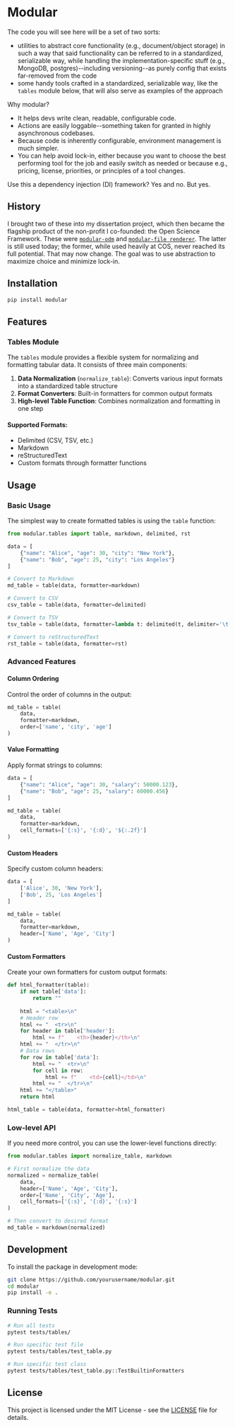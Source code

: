 # Modular

The code you will see here will be a set of two sorts: 
- utilities to abstract core functionality (e.g., document/object storage) in such a way that said functionality can be referred to in a standardized, serializable way, while handling the implementation-specific stuff (e.g., MongoDB, postgres)--including versioning--as purely config that exists far-removed from the code
- some handy tools crafted in a standardized, serializable way, like the `tables` module below, that will also serve as examples of the approach

Why modular?
- It helps devs write clean, readable, configurable code.
- Actions are easily loggable--something taken for granted in highly asynchronous codebases.
- Because code is inherently configurable, environment management is much simpler.
- You can help avoid lock-in, either because you want to choose the best performing tool for the job and easily switch as needed or because e.g., pricing, license, priorities, or principles of a tool changes.

Use this a dependency injection (DI) framework? Yes and no. But yes.

## History

I brought two of these into my dissertation project, which then became the flagship product of the non-profit I co-founded: the Open Science Framework. These were [`modular-odm`](https://github.com/cos-archives/modular-odm) and [`modular-file renderer`](https://github.com/CenterForOpenScience/modular-file-renderer). The latter is still used today; the former, while used heavily at COS, never reached its full potential. That may now change. The goal was to use abstraction to maximize choice and minimize lock-in.

## Installation

```bash
pip install modular
```

## Features

### Tables Module

The `tables` module provides a flexible system for normalizing and formatting tabular data. It consists of three main components:

1. **Data Normalization** (`normalize_table`): Converts various input formats into a standardized table structure
2. **Format Converters**: Built-in formatters for common output formats
3. **High-level Table Function**: Combines normalization and formatting in one step

#### Supported Formats:
- Delimited (CSV, TSV, etc.)
- Markdown
- reStructuredText
- Custom formats through formatter functions

## Usage

### Basic Usage

The simplest way to create formatted tables is using the `table` function:

```python
from modular.tables import table, markdown, delimited, rst

data = [
    {"name": "Alice", "age": 30, "city": "New York"},
    {"name": "Bob", "age": 25, "city": "Los Angeles"}
]

# Convert to Markdown
md_table = table(data, formatter=markdown)

# Convert to CSV
csv_table = table(data, formatter=delimited)

# Convert to TSV
tsv_table = table(data, formatter=lambda t: delimited(t, delimiter='\t'))

# Convert to reStructuredText
rst_table = table(data, formatter=rst)
```

### Advanced Features

#### Column Ordering

Control the order of columns in the output:

```python
md_table = table(
    data,
    formatter=markdown,
    order=['name', 'city', 'age']
)
```

#### Value Formatting

Apply format strings to columns:

```python
data = [
    {"name": "Alice", "age": 30, "salary": 50000.123},
    {"name": "Bob", "age": 25, "salary": 60000.456}
]

md_table = table(
    data,
    formatter=markdown,
    cell_formats=['{:s}', '{:d}', '${:.2f}']
)
```

#### Custom Headers

Specify custom column headers:

```python
data = [
    ['Alice', 30, 'New York'],
    ['Bob', 25, 'Los Angeles']
]

md_table = table(
    data,
    formatter=markdown,
    header=['Name', 'Age', 'City']
)
```

#### Custom Formatters

Create your own formatters for custom output formats:

```python
def html_formatter(table):
    if not table['data']:
        return ""
    
    html = "<table>\n"
    # Header row
    html += "  <tr>\n"
    for header in table['header']:
        html += f"    <th>{header}</th>\n"
    html += "  </tr>\n"
    # Data rows
    for row in table['data']:
        html += "  <tr>\n"
        for cell in row:
            html += f"    <td>{cell}</td>\n"
        html += "  </tr>\n"
    html += "</table>"
    return html

html_table = table(data, formatter=html_formatter)
```

### Low-level API

If you need more control, you can use the lower-level functions directly:

```python
from modular.tables import normalize_table, markdown

# First normalize the data
normalized = normalize_table(
    data,
    header=['Name', 'Age', 'City'],
    order=['Name', 'City', 'Age'],
    cell_formats=['{:s}', '{:d}', '{:s}']
)

# Then convert to desired format
md_table = markdown(normalized)
```

## Development

To install the package in development mode:

```bash
git clone https://github.com/yourusername/modular.git
cd modular
pip install -e .
```

### Running Tests

```bash
# Run all tests
pytest tests/tables/

# Run specific test file
pytest tests/tables/test_table.py

# Run specific test class
pytest tests/tables/test_table.py::TestBuiltinFormatters
```

## License

This project is licensed under the MIT License - see the [LICENSE](LICENSE) file for details.
